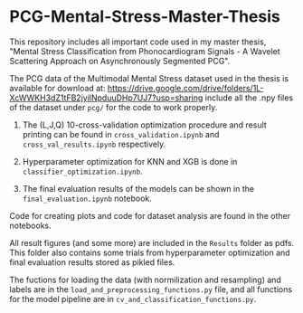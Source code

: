 # PCG-Mental-Stress-Master-Thesis
This repository includes all important code used in my master thesis, "Mental Stress Classification from Phonocardiogram Signals - A Wavelet Scattering Approach on Asynchronously Segmented PCG".

The PCG data of the Multimodal Mental Stress dataset used in the thesis is available for download at:
https://drive.google.com/drive/folders/1L-XcWWKH3dZ1tFB2jyilNpduuDHp7UJ7?usp=sharing
include all the .npy files of the dataset under `pcg/` for the code to work properly. 

1. The (L,J,Q) 10-cross-validation optimization procedure and result printing can be found in `cross_validation.ipynb` and `cross_val_results.ipynb` respectively.

2. Hyperparameter optimization for KNN and XGB is done in `classifier_optimization.ipynb`.

3. The final evaluation results of the models can be shown in the `final_evaluation.ipynb` notebook.

Code for creating plots and code for dataset analysis are found in the other notebooks.

All result figures (and some more) are included in the `Results` folder as pdfs. This folder also contains some trials from hyperparameter optimization and final evaluation results stored as pikled files.

The fuctions for loading the data (with normilization and resampling) and labels are in the `load_and_preprocessing_functions.py` file, and all functions for the model pipeline are in `cv_and_classification_functions.py`. 
